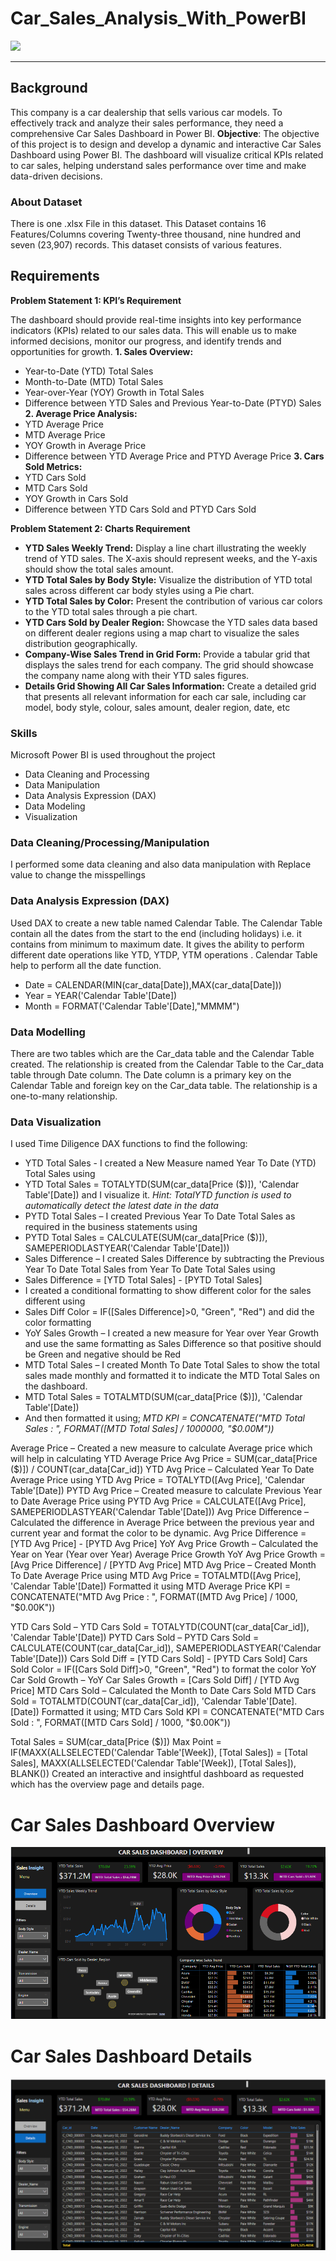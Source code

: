 # Car_Sales_Analysis_With_PowerBI

![](autosales.png)
___

## Background

This company is a car dealership that sells various car models. To effectively track and analyze their sales performance, they need a comprehensive Car Sales Dashboard in Power BI. 
**Objective**: The objective of this project is to design and develop a dynamic and interactive Car Sales Dashboard using Power BI. The dashboard will visualize critical KPIs related to car sales, helping understand sales performance over time and make data-driven decisions.

### About Dataset

There is one .xlsx File in this dataset. This Dataset contains 16 Features/Columns covering Twenty-three thousand, nine hundred and seven (23,907) records. This dataset consists of various features.

## Requirements

**Problem Statement 1: KPI’s Requirement**

The dashboard should provide real-time insights into key performance indicators (KPIs) related to our sales data. This will enable us to make informed decisions, monitor our progress, and identify trends and opportunities for growth.
**1.	Sales Overview:**
- Year-to-Date (YTD) Total Sales
- Month-to-Date (MTD) Total Sales
- Year-over-Year (YOY) Growth in Total Sales
- Difference between YTD Sales and Previous Year-to-Date (PTYD) Sales
**2.	Average Price Analysis:**
- YTD Average Price
- MTD Average Price
-	YOY Growth in Average Price
-	Difference between YTD Average Price and PTYD Average Price
**3.	Cars Sold Metrics:**
-	YTD Cars Sold
-	MTD Cars Sold
- YOY Growth in Cars Sold
-	Difference between YTD Cars Sold and PTYD Cars Sold

**Problem Statement 2: Charts Requirement**

-	**YTD Sales Weekly Trend:** Display a line chart illustrating the weekly trend of YTD sales. The X-axis should represent weeks, and the Y-axis should show the total sales amount.
-	**YTD Total Sales by Body Style:** Visualize the distribution of YTD total sales across different car body styles using a Pie chart.
-	**YTD Total Sales by Color:** Present the contribution of various car colors to the YTD total sales through a pie chart.
-	**YTD Cars Sold by Dealer Region:** Showcase the YTD sales data based on different dealer regions using a map chart to visualize the sales distribution geographically.
-	**Company-Wise Sales Trend in Grid Form:** Provide a tabular grid that displays the sales trend for each company. The grid should showcase the company name along with their YTD sales figures.
-	**Details Grid Showing All Car Sales Information:** Create a detailed grid that presents all relevant information for each car sale, including car model, body style, colour, sales amount, dealer region, date, etc

### Skills

Microsoft Power BI is used throughout the project
-	Data Cleaning and Processing
-	Data Manipulation
-	Data Analysis Expression (DAX)
-	Data Modeling
-	Visualization

### Data Cleaning/Processing/Manipulation

I performed some data cleaning and also data manipulation with Replace value to change the misspellings

### Data Analysis Expression (DAX)

Used DAX to create a new table named Calendar Table. The Calendar Table contain all the dates from the start to the end (including holidays) i.e. it contains from minimum to maximum date. It gives the ability to perform different date operations like YTD, YTDP, YTM operations . Calendar Table help to perform all the date function.
- Date = CALENDAR(MIN(car_data[Date]),MAX(car_data[Date]))
- Year = YEAR('Calendar Table'[Date])
- Month = FORMAT('Calendar Table'[Date],"MMMM")

### Data Modelling

There are two tables which are the Car_data table and the Calendar Table created. The relationship is created from the Calendar Table to the Car_data table through Date column. The Date column is a primary key on the Calendar Table and foreign key on the Car_data table. The relationship is a one-to-many relationship.
 
### Data Visualization

I used Time Diligence DAX functions to find the following:
- YTD Total Sales - I created a New Measure named Year To Date (YTD) Total Sales using 
- YTD Total Sales = TOTALYTD(SUM(car_data[Price ($)]), 'Calendar Table'[Date]) and I visualize it.
_Hint: TotalYTD function is used to automatically detect the latest date in the data_
- PYTD Total Sales – I created Previous Year To Date Total Sales as required in the business statements using
- PYTD Total Sales = CALCULATE(SUM(car_data[Price ($)]), SAMEPERIODLASTYEAR('Calendar Table'[Date]))
- Sales Difference – I created Sales Difference by subtracting the Previous Year To Date Total Sales from Year To Date Total Sales using
- Sales Difference = [YTD Total Sales] - [PYTD Total Sales]
- I created a conditional formatting to show different color for the sales different using
- Sales Diff Color = IF([Sales Difference]>0, "Green", "Red")
and did the color formatting
- YoY Sales Growth – I created a new measure for Year over Year Growth and use the same formatting as Sales Difference so that positive should be Green and negative should be Red
- MTD Total Sales – I created Month To Date Total Sales to show the total sales made monthly and formatted it to indicate the MTD Total Sales on the dashboard.
- MTD Total Sales = TOTALMTD(SUM(car_data[Price ($)]), 'Calendar Table'[Date])
- And then formatted it using;
_MTD KPI = CONCATENATE("MTD Total Sales : ", FORMAT([MTD Total Sales] / 1000000, "$0.00M"))_

Average Price – Created a new measure to calculate Average price which will help in calculating YTD Average Price 
Avg Price = SUM(car_data[Price ($)]) / COUNT(car_data[Car_id])
YTD Avg Price – Calculated Year To Date Average Price using
YTD Avg Price = TOTALYTD([Avg Price], 'Calendar Table'[Date])
PYTD Avg Price – Created measure to calculate Previous Year to Date Average Price using
PYTD Avg Price = CALCULATE([Avg Price], SAMEPERIODLASTYEAR('Calendar Table'[Date]))
Avg Price Difference – Calculated the difference in Average Price between the previous year and current year and format the color to be dynamic.
Avg Price Difference = [YTD Avg Price] - [PYTD Avg Price]
YoY Avg Price Growth – Calculated the Year on Year (Year over Year) Average Price Growth
YoY Avg Price Growth = [Avg Price Difference] / [PYTD Avg Price]
MTD Avg Price – Created Month To Date Average Price using
MTD Avg Price = TOTALMTD([Avg Price], 'Calendar Table'[Date])
Formatted it using 
MTD Average Price KPI = CONCATENATE("MTD Avg Price : ", FORMAT([MTD Avg Price] / 1000, "$0.00K"))

YTD Cars Sold – YTD Cars Sold = TOTALYTD(COUNT(car_data[Car_id]), 'Calendar Table'[Date])
PYTD Cars Sold – 
PYTD Cars Sold = CALCULATE(COUNT(car_data[Car_id]), SAMEPERIODLASTYEAR('Calendar Table'[Date]))
Cars Sold Diff = [YTD Cars Sold] - [PYTD Cars Sold]
Cars Sold Color = IF([Cars Sold Diff]>0, "Green", "Red") to format the color
YoY Car Sold Growth – 
YoY Car Sales Growth = [Cars Sold Diff] / [YTD Avg Price]
MTD Cars Sold – Calculated the Month to Date Cars Sold
MTD Cars Sold = TOTALMTD(COUNT(car_data[Car_id]), 'Calendar Table'[Date].[Date])
Formatted it using; 
MTD Cars Sold KPI = CONCATENATE("MTD Cars Sold : ", FORMAT([MTD Cars Sold] / 1000, "$0.00K"))

Total Sales = SUM(car_data[Price ($)])
Max Point = IF(MAXX(ALLSELECTED('Calendar Table'[Week]), [Total Sales]) = [Total Sales], MAXX(ALLSELECTED('Calendar Table'[Week]), [Total Sales]), BLANK())
Created an interactive and insightful dashboard as requested which has the overview page and details page.

# Car Sales Dashboard Overview
 ![](Dashboard_Overview.png)
 
# Car Sales Dashboard Details
![](Dashboard_Details.png)

